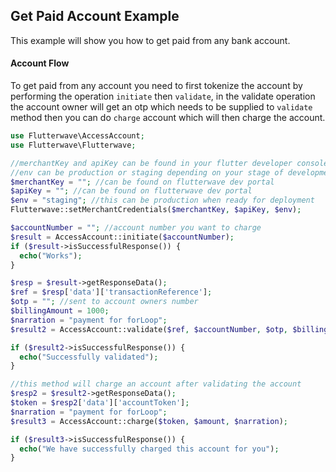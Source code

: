 ## Get Paid Account Example
This example will show you how to get paid from any bank account.

#### Account Flow
To get paid from any account you need to first tokenize the account by performing the
operation `initiate` then `validate`, in the validate operation the account owner will get
an otp which needs to be supplied to `validate` method then you can do `charge` account which
will then charge the account.

```PHP
use Flutterwave\AccessAccount;
use Flutterwave\Flutterwave;

//merchantKey and apiKey can be found in your flutter developer console
//env can be production or staging depending on your stage of development
$merchantKey = ""; //can be found on flutterwave dev portal
$apiKey = ""; //can be found on flutterwave dev portal
$env = "staging"; //this can be production when ready for deployment
Flutterwave::setMerchantCredentials($merchantKey, $apiKey, $env);

$accountNumber = ""; //account number you want to charge
$result = AccessAccount::initiate($accountNumber);
if ($result->isSuccessfulResponse()) {
  echo("Works");
}

$resp = $result->getResponseData();
$ref = $resp['data']['transactionReference'];
$otp = ""; //sent to account owners number
$billingAmount = 1000;
$narration = "payment for forLoop";
$result2 = AccessAccount::validate($ref, $accountNumber, $otp, $billingAmount, $narration);

if ($result2->isSuccessfulResponse()) {
  echo("Successfully validated");
}

//this method will charge an account after validating the account
$resp2 = $result2->getResponseData();
$token = $resp2['data']['accountToken'];
$narration = "payment for forLoop";
$result3 = AccessAccount::charge($token, $amount, $narration);

if ($result3->isSuccessfulResponse()) {
  echo("We have successfully charged this account for you");
}




```
